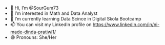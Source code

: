 - 👋 Hi, I’m @SourGum73
- 👀 I’m interested in Math and Data Analyst
- 🌱 I’m currently learning Data Scince in Digital Skola Bootcamp
- 📫 You can visit my LinkedIn profile on https://www.linkedin.com/in/ni-made-dinda-pratiwi1/
- 😄 Pronouns: She/Her


<!---
SourGum73/SourGum73 is a ✨ special ✨ repository because its `README.md` (this file) appears on your GitHub profile.
You can click the Preview link to take a look at your changes.
--->
